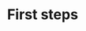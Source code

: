 ---
layout: page.njk
tags: page
key: getting-started_en
title: First steps
parent: design-system_en
order: 10
---